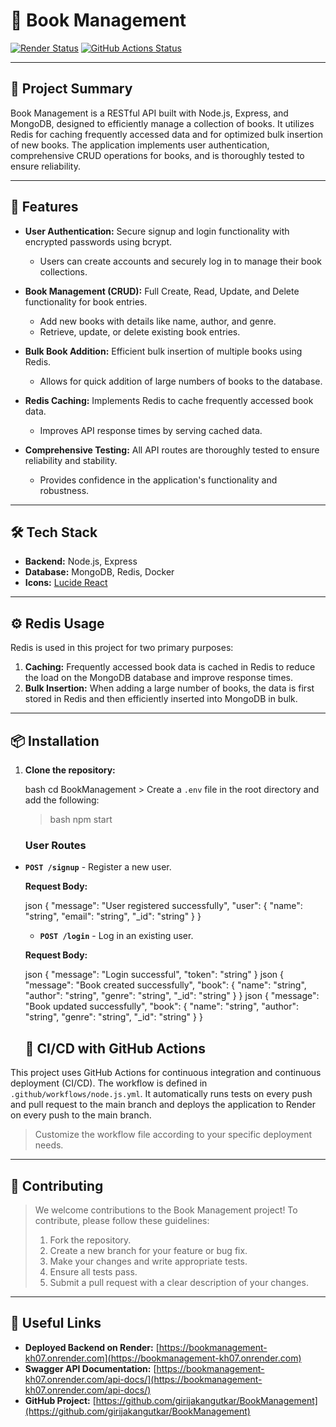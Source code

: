 
# 📘 Book Management

[![Render Status](https://img.shields.io/badge/Render-Live-brightgreen)](https://bookmanagement-kh07.onrender.com)
[![GitHub Actions Status](https://github.com/girijakangutkar/BookManagement/workflows/Node%20CI/badge.svg)](https://github.com/girijakangutkar/BookManagement/actions)

---

## 🌟 Project Summary

Book Management is a RESTful API built with Node.js, Express, and MongoDB, designed to efficiently manage a collection of books. It utilizes Redis for caching frequently accessed data and for optimized bulk insertion of new books. The application implements user authentication, comprehensive CRUD operations for books, and is thoroughly tested to ensure reliability.

---

## 🚀 Features

- **User Authentication:** Secure signup and login functionality with encrypted passwords using bcrypt.
  - Users can create accounts and securely log in to manage their book collections.

- **Book Management (CRUD):**  Full Create, Read, Update, and Delete functionality for book entries.
  - Add new books with details like name, author, and genre.
  - Retrieve, update, or delete existing book entries.

- **Bulk Book Addition:** Efficient bulk insertion of multiple books using Redis.
  - Allows for quick addition of large numbers of books to the database.

- **Redis Caching:** Implements Redis to cache frequently accessed book data.
  - Improves API response times by serving cached data.

- **Comprehensive Testing:** All API routes are thoroughly tested to ensure reliability and stability.
  - Provides confidence in the application's functionality and robustness.

---

## 🛠️ Tech Stack

- **Backend:** Node.js, Express
- **Database:** MongoDB, Redis, Docker
- **Icons:** [Lucide React](https://lucide.dev/)

---

## ⚙️ Redis Usage

Redis is used in this project for two primary purposes:

1.  **Caching:** Frequently accessed book data is cached in Redis to reduce the load on the MongoDB database and improve response times.
2.  **Bulk Insertion:** When adding a large number of books, the data is first stored in Redis and then efficiently inserted into MongoDB in bulk.

---

## 📦 Installation

1.  **Clone the repository:**

    bash
    cd BookManagement
        > Create a `.env` file in the root directory and add the following:
    > bash
    npm start
    ### User Routes

- **`POST /signup`** - Register a new user.

  **Request Body:**

    json
    {
      "message": "User registered successfully",
      "user": {
        "name": "string",
        "email": "string",
        "_id": "string"
      }
    }
    - **`POST /login`** - Log in an existing user.

  **Request Body:**

    json
    {
      "message": "Login successful",
      "token": "string"
    }
    json
    {
      "message": "Book created successfully",
      "book": {
        "name": "string",
        "author": "string",
        "genre": "string",
        "_id": "string"
      }
    }
    json
    {
      "message": "Book updated successfully",
      "book": {
        "name": "string",
        "author": "string",
        "genre": "string",
        "_id": "string"
      }
    }
    ## 🚀 CI/CD with GitHub Actions

This project uses GitHub Actions for continuous integration and continuous deployment (CI/CD). The workflow is defined in `.github/workflows/node.js.yml`. It automatically runs tests on every push and pull request to the main branch and deploys the application to Render on every push to the main branch.

> Customize the workflow file according to your specific deployment needs.

---

## 🤝 Contributing

> We welcome contributions to the Book Management project! To contribute, please follow these guidelines:
>
> 1.  Fork the repository.
> 2.  Create a new branch for your feature or bug fix.
> 3.  Make your changes and write appropriate tests.
> 4.  Ensure all tests pass.
> 5.  Submit a pull request with a clear description of your changes.

---

## 🔗 Useful Links

-   **Deployed Backend on Render:** [https://bookmanagement-kh07.onrender.com](https://bookmanagement-kh07.onrender.com)
-   **Swagger API Documentation:** [https://bookmanagement-kh07.onrender.com/api-docs/](https://bookmanagement-kh07.onrender.com/api-docs/)
-   **GitHub Project:** [https://github.com/girijakangutkar/BookManagement](https://github.com/girijakangutkar/BookManagement)

